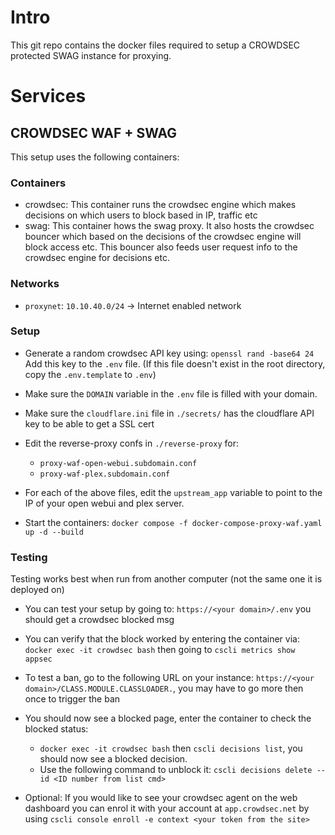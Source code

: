 # Intro
This git repo contains the docker files required to setup a CROWDSEC protected SWAG instance for proxying.

# Services
## CROWDSEC WAF + SWAG
This setup uses the following containers:
### Containers
* crowdsec: This container runs the crowdsec engine which makes decisions on which users to block based in IP, traffic etc
* swag: This container hows the swag proxy. It also hosts the crowdsec bouncer which based on the decisions of the crowdsec engine will block access etc. This bouncer also feeds user request info to the crowdsec engine for decisions etc.

### Networks
* `proxynet`: `10.10.40.0/24` -> Internet enabled network 

### Setup
* Generate a random crowdsec API key using: `openssl rand -base64 24` Add this key to the `.env` file. (If this file doesn't exist in the root directory, copy the `.env.template` to `.env`)

* Make sure the `DOMAIN` variable in the `.env` file is filled with your domain.

* Make sure the `cloudflare.ini` file in `./secrets/` has the cloudflare API key to be able to get a SSL cert

* Edit the reverse-proxy confs in `./reverse-proxy` for:
    * `proxy-waf-open-webui.subdomain.conf`
    * `proxy-waf-plex.subdomain.conf`
* For each of the above files, edit the `upstream_app` variable to point to the IP of your open webui and plex server.

* Start the containers: `docker compose -f docker-compose-proxy-waf.yaml up -d --build`

### Testing
Testing works best when run from another computer (not the same one it is deployed on)
* You can test your setup by going to: `https://<your domain>/.env` you should get a crowdsec blocked msg

* You can verify that the block worked by entering the container via: `docker exec -it crowdsec bash` then going to `cscli metrics show appsec`

* To test a ban, go to the following URL on your instance: `https://<your domain>/CLASS.MODULE.CLASSLOADER.`, you may have to go more then once to trigger the ban
* You should now see a blocked page, enter the container to check the blocked status:
    * `docker exec -it crowdsec bash` then `cscli decisions list`, you should now see a blocked decision.
    * Use the following command to unblock it: `cscli decisions delete --id <ID number from list cmd>`

* Optional: If you would like to see your crowdsec agent on the web dashboard you can enrol it with your account at `app.crowdsec.net` by using `cscli console enroll -e context <your token from the site>`